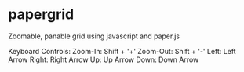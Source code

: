 # papergrid
Zoomable, panable grid using javascript and paper.js

Keyboard Controls:
Zoom-In: Shift + '+'
Zoom-Out: Shift + '-'
Left: Left Arrow
Right: Right Arrow
Up: Up Arrow
Down: Down Arrow
